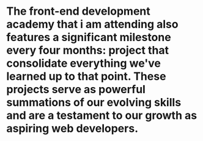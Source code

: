 # The front-end development academy that i am attending also features a significant milestone every four months: project that consolidate everything we've learned up to that point. These projects serve as powerful summations of our evolving skills and are a testament to our growth as aspiring web developers.
